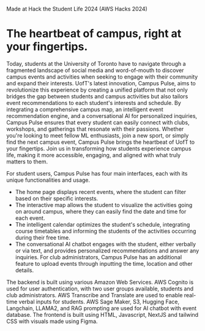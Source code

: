 Made at Hack the Student Life 2024 (AWS Hacks 2024)

# The heartbeat of campus, right at your fingertips. 

Today, students at the University of Toronto have to navigate through a fragmented landscape of social media and word-of-mouth to discover campus events and activities when seeking to engage with their community and expand their interests. UofT's latest innovation, Campus Pulse, aims to revolutionize this experience by creating a unified platform that not only bridges the gap between students and campus activities but also tailors event recommendations to each student's interests and schedule. By integrating a comprehensive campus map, an intelligent event recommendation engine, and a conversational AI for personalized inquiries, Campus Pulse ensures that every student can easily connect with clubs, workshops, and gatherings that resonate with their passions. Whether you're looking to meet fellow ML enthusiasts, join a new sport, or simply find the next campus event, Campus Pulse brings the heartbeat of UofT to your fingertips. Join us in transforming how students experience campus life, making it more accessible, engaging, and aligned with what truly matters to them.

For student users, Campus Pulse has four main interfaces, each with its unique functionalities and usage.
* The home page displays recent events, where the student can filter based on their specific interests.
* The interactive map allows the student to visualize the activities going on around campus, where they can easily find the date and time for each event.
* The intelligent calendar optimizes the student's schedule, integrating course timetables and informing the students of the activities occurring during their free time.
* The conversational AI chatbot engages with the student, either verbally or via text, and provides personalized recommendations and answer any inquiries.
For club administrators, Campus Pulse has an additional feature to upload events through inputting the time, location and other details.

The backend is built using various Amazon Web Services. AWS Cognito is used for user authentication, with two user groups available, students and club administrators. AWS Transcribe and Translate are used to enable real-time verbal inputs for students. AWS Sage Maker, S3, Hugging Face, Langchain, LLAMA2, and RAG prompting are used for AI chatbot with event database. The frontend is built using HTML, Javascript, NextJS and tailwind CSS with visuals made using Figma.
